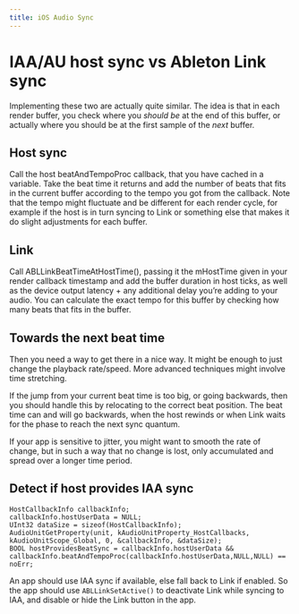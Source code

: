 ```yaml
---
title: iOS Audio Sync
---
```


# IAA/AU host sync vs Ableton Link sync

Implementing these two are actually quite similar.
The idea is that in each render buffer, you check where you *should be* at the end of this buffer, or actually where you should be at the first sample of the *next* buffer.

## Host sync

Call the host beatAndTempoProc callback, that you have cached in a variable.
Take the beat time it returns and add the number of beats that fits in the current buffer according to the tempo you got from the callback.
Note that the tempo might fluctuate and be different for each render cycle, for example if the host is in turn syncing to Link or something else that makes it do slight adjustments for each buffer.

## Link
Call ABLLinkBeatTimeAtHostTime(), passing it the mHostTime given in your render callback timestamp and add the buffer duration in host ticks, as well as the device output latency + any additional delay you’re adding to your audio.
You can calculate the exact tempo for this buffer by checking how many beats that fits in the buffer.

## Towards the next beat time
Then you need a way to get there in a nice way. It might be enough to just change the playback rate/speed.
More advanced techniques might involve time stretching.

If the jump from your current beat time is too big, or going backwards, then you should handle this by relocating to the correct beat position. The beat time can and will go backwards, when the host rewinds or when Link waits for the phase to reach the next sync quantum.

If your app is sensitive to jitter, you might want to smooth the rate of change, but in such a way that no change is lost, only accumulated and spread over a longer time period.

## Detect if host provides IAA sync

```objc
HostCallbackInfo callbackInfo;
callbackInfo.hostUserData = NULL;
UInt32 dataSize = sizeof(HostCallbackInfo);
AudioUnitGetProperty(unit, kAudioUnitProperty_HostCallbacks, kAudioUnitScope_Global, 0, &callbackInfo, &dataSize);
BOOL hostProvidesBeatSync = callbackInfo.hostUserData && callbackInfo.beatAndTempoProc(callbackInfo.hostUserData,NULL,NULL) == noErr;
```

An app should use IAA sync if available, else fall back to Link if enabled.
So the app should use `ABLLinkSetActive()` to deactivate Link while syncing to IAA, and disable or hide the Link button in the app.


